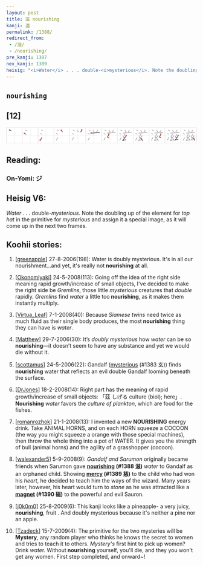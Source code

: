 ```yaml
---
layout: post
title: 滋 nourishing
kanji: 滋
permalink: /1388/
redirect_from:
 - /滋/
 - /nourishing/
pre_kanji: 1387
nex_kanji: 1389
heisig: "<i>Water</i> . . . double-<i>mysterious</i>. Note the doubling up of the element for <i>top hat</i> in the primitive for <i>mysterious</i> and assign it a special image, as it will come up in the next two frames."
---
```


## `nourishing`

## [12]

<div class="stroke"><img src="../images/E6BB8B.png" /></div>

## Reading:

### On-Yomi: ジ

## Heisig V6:

<i>Water</i> . . . double-<i>mysterious</i>. Note the doubling up of the element for <i>top hat</i> in the primitive for <i>mysterious</i> and assign it a special image, as it will come up in the next two frames.

## Koohii stories:

1) [<a href="http://kanji.koohii.com/profile/greenapple">greenapple</a>] 27-8-2006(198): Water is doubly mysterious. It&#039;s in all our nourishment...and yet, it&#039;s really not<strong> nourishing</strong> at all.

2) [<a href="http://kanji.koohii.com/profile/Okonomiyaki">Okonomiyaki</a>] 24-5-2008(113): Going off the idea of the right side meaning rapid growth/increase of small objects, I&#039;ve decided to make the right side be <em>Gremlins</em>, those little <em>mysterious</em> creatures that <em>double</em> rapidly. <em>Gremlins</em> find <em>water</em> a little too<strong> nourishing</strong>, as it makes them instantly multiply.

3) [<a href="http://kanji.koohii.com/profile/Virtua_Leaf">Virtua_Leaf</a>] 7-1-2008(40): Because <em>Siamese twins</em> need twice as much fluid as their single body produces, the most<strong> nourishing</strong> thing they can have is <em>water</em>.

4) [<a href="http://kanji.koohii.com/profile/Matthew">Matthew</a>] 29-7-2006(30): It’s <em>doubly mysterious</em> how <em>water</em> can be so<strong> nourishing</strong>—it doesn’t seem to have any substance and yet we would die without it.

5) [<a href="http://kanji.koohii.com/profile/scottamus">scottamus</a>] 24-5-2006(22): Gandalf (<a href="../1383">mysterious</a> (#1383 玄)) finds<strong> nourishing</strong> water that reflects an evil double Gandalf looming beneath the surface.

6) [<a href="http://kanji.koohii.com/profile/DrJones">DrJones</a>] 18-2-2008(14): Right part has the meaning of rapid growth/increase of small objects: 「茲 しげる culture (biol); here」.<strong> Nourishing</strong> <em>water</em> favors the <em>culture of plankton</em>, which are food for the fishes.

7) [<a href="http://kanji.koohii.com/profile/romanrozhok">romanrozhok</a>] 21-1-2008(13): I invented a new<strong> NOURISHING</strong> energy drink. Take ANIMAL HORNS, and on each HORN squeeze a COCOON (the way you might squeeze a orange with those special machines), then throw the whole thing into a pot of WATER. It gives you the strength of bull (animal horns) and the agility of a grasshopper (cocoon).

8) [<a href="http://kanji.koohii.com/profile/walexander5">walexander5</a>] 5-9-2008(9): <em>Gandalf and Sarumon</em> originally became friends when Sarumon gave <strong><a href="../1388">nourishing</a> (#1388 滋)</strong> <em>water</em> to Gandalf as an orphaned child. Showing <strong><a href="../1389">mercy</a> (#1389 慈)</strong> to the child who had won his <em>heart</em>, he decided to teach him the ways of the wizard. Many years later, however, his heart would turn to <em>stone</em> as he was attracted like a <strong><a href="../1390">magnet</a> (#1390 磁)</strong> to the powerful and evil Sauron.

9) [<a href="http://kanji.koohii.com/profile/j0k0m0">j0k0m0</a>] 25-8-2009(6): This kanji looks like a pineapple- a very juicy,<strong> nourishing</strong>, fruit . And doubly mysterious because it&#039;s neither a pine nor an apple.

10) [<a href="http://kanji.koohii.com/profile/Tzadeck">Tzadeck</a>] 15-7-2009(4): The primitive for the two mysteries will be <strong>Mystery</strong>, any random player who thinks he knows the secret to women and tries to teach it to others. <em>Mystery&#039;s</em> first hint to pick up women? Drink <em>wate</em>r. Without<strong> nourishing</strong> yourself, you&#039;ll die, and they you won&#039;t get any women. First step completed, and onward~!
